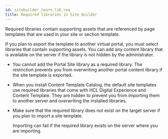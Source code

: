 ```yaml
---
id: sitebuilder_learn_lib_req
title: Required libraries in Site Builder
---
```





Required libraries contain supporting assets that are referenced by page templates that are used in your site or section template.

If you plan to export the template to another virtual portal, you must select libraries that contain supporting assets. You can add any content library that is available on the server if the library is not hidden by the administrator.

-   You cannot add the Portal Site library as a required library. The restriction prevents you from overwriting another portal content library if the site template is exported.
-   When you install Content Template Catalog, the default site templates use required libraries that come with HCL Digital Experience and Content Template. They are hidden to prevent you from importing them to another server and overwriting the installed libraries.
-   Make sure that the required library does not exist on the target server if you plan to import a site template.

    Importing can fail if the required library exists on the server where you are importing.


